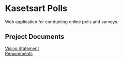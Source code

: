 
# Kasetsart Polls

Web application for conducting online polls and surveys.

## Project Documents

[Vision Statement](../../wiki/Vision%20Statement)   
[Requirements](../../wiki/Requirements)

